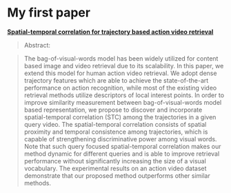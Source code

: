# My first paper

**[Spatial-temporal correlation for trajectory based action video retrieval](http://ieeexplore.ieee.org/document/7340811/)**

> Abstract:

> The bag-of-visual-words model has been widely utilized for content based image and video retrieval due to its scalability. In this paper, we extend this model for human action video retrieval. We adopt dense trajectory features which are able to achieve the state-of-the-art performance on action recognition, while most of the existing video retrieval methods utilize descriptors of local interest points. In order to improve similarity measurement between bag-of-visual-words model based representation, we propose to discover and incorporate spatial-temporal correlation (STC) among the trajectories in a given query video. The spatial-temporal correlation consists of spatial proximity and temporal consistence among trajectories, which is capable of strengthening discriminative power among visual words. Note that such query focused spatial-temporal correlation makes our method dynamic for different queries and is able to improve retrieval performance without significantly increasing the size of a visual vocabulary. The experimental results on an action video dataset demonstrate that our proposed method outperforms other similar methods.
